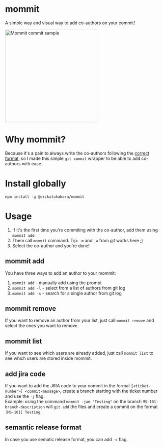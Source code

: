 # mommit

A simple way and visual way to add co-authors on your commit!

<image src="./images/mommit-commit.gif" alt="Mommit commit sample" height="300">

# Why mommit?

Because it's a pain to always write the co-authors following the [correct format](https://help.github.com/en/github/committing-changes-to-your-project/creating-a-commit-with-multiple-authors), so I made this simple `git commit` wrapper to be able to add co-authors with ease.

# Install globally

`npm install -g @erikatakahara/mommit`

# Usage

1. If it's the first time you're commiting with the co-author, add them using `mommit add`.
1. Them call `mommit` command. Tip: `-m` and `-a` from git works here ;)
1. Select the co-author and you're done!

## mommit add

You have three ways to add an author to your mommit:

1. `mommit add` - manually add using the prompt
1. `mommit add -l` - select from a list of authors from git log
1. `mommit add -s` - search for a single author from git log

## mommit remove

If you want to remove an author from your list, just call `mommit remove` and select the ones you want to remove.

## mommit list

If you want to see which users are already added, just call `mommit list` to see which users are stored inside mommit.

## add jira code

If you want to add the JIRA code to your commit in the format `[<ticket-number>] <commit-message>`, create a branch starting with the ticket number and use the `-j` flag.  
Example: using the command `mommit -jam "Testing"` on the branch `MS-101-branch-description` will `git add` the files and create a commit on the format `[MS-101] Testing`.

## semantic release format

In case you use sematic release format, you can add `-s` flag.
